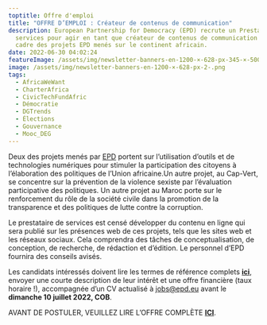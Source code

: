 ```yaml
---
toptitle: Offre d'emploi
title: "OFFRE D’EMPLOI : Créateur de contenus de communication"
description: European Partnership for Democracy (EPD) recrute un Prestataire de
  services pour agir en tant que créateur de contenus de communication dans le
  cadre des projets EPD menés sur le continent africain.
date: 2022-06-30 04:02:24
featureImage: /assets/img/newsletter-banners-en-1200-×-628-px-345-×-500-px-2-.png
image: /assets/img/newsletter-banners-en-1200-×-628-px-2-.png
tags:
  - AfricaWeWant
  - CharterAfrica
  - CivicTechFundAfric
  - Démocratie
  - DGTrends
  - Élections
  - Gouvernance
  - Mooc_DEG
---
```

Deux des projets menés par [EPD](https://epd.eu/)  portent sur l’utilisation d’outils et de technologies numériques pour stimuler la participation des citoyens à l’élaboration des politiques de l’Union africaine.Un autre projet, au Cap-Vert, se concentre sur la prévention de la violence sexiste par l’évaluation participative des politiques. Un autre projet au Maroc porte sur le renforcement du rôle de la société civile dans la promotion de la transparence et des politiques de lutte contre la corruption.

Le prestataire de services est censé développer du contenu en ligne qui sera publié sur les présences web de ces projets, tels que les sites web et les réseaux sociaux. Cela comprendra des tâches de conceptualisation, de conception, de recherche, de rédaction et d’édition. Le personnel d’EPD fournira des conseils avisés.

Les candidats intéressés doivent lire les termes de référence complets **[ici](https://civictechfund.africa/wp-content/uploads/sites/4/2022/06/TOR-Communications-Content-Creator.pdf)**, envoyer une courte description de leur intérêt et une offre financière (taux horaire !), accompagnée d’un CV actualisé à [jobs@epd.eu](mailto:jobs@epd.eu) avant le **dimanche 10 juillet 2022, COB**.

AVANT DE POSTULER, VEUILLEZ LIRE L’OFFRE COMPLÈTE **[ICI](https://civictechfund.africa/wp-content/uploads/sites/4/2022/06/TOR-Communications-Content-Creator.pdf)**.
